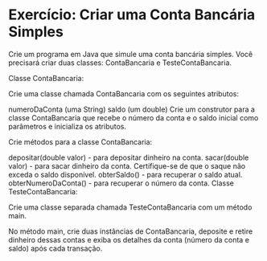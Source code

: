 

# Exercício: Criar uma Conta Bancária Simples

Crie um programa em Java que simule uma conta bancária simples. Você precisará criar duas classes: ContaBancaria e TesteContaBancaria.

Classe ContaBancaria:

Crie uma classe chamada ContaBancaria com os seguintes atributos:

numeroDaConta (uma String)
saldo (um double)
Crie um construtor para a classe ContaBancaria que recebe o número da conta e o saldo inicial como parâmetros e inicializa os atributos.

Crie métodos para a classe ContaBancaria:

depositar(double valor) - para depositar dinheiro na conta.
sacar(double valor) - para sacar dinheiro da conta. Certifique-se de que o saque não exceda o saldo disponível.
obterSaldo() - para recuperar o saldo atual.
obterNumeroDaConta() - para recuperar o número da conta.
Classe TesteContaBancaria:

Crie uma classe separada chamada TesteContaBancaria com um método main.

No método main, crie duas instâncias de ContaBancaria, deposite e retire dinheiro dessas contas e exiba os detalhes da conta (número da conta e saldo) após cada transação.